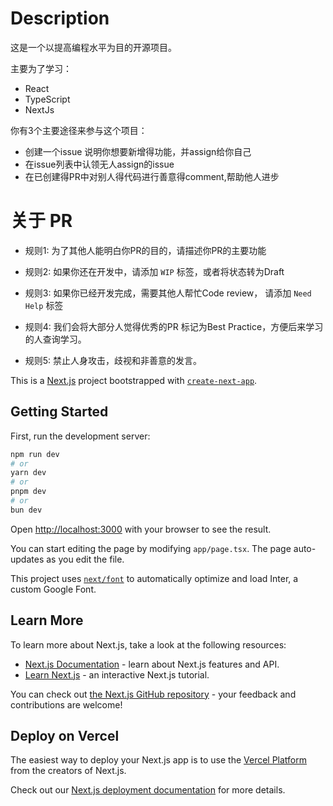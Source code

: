 # Description

这是一个以提高编程水平为目的开源项目。

主要为了学习：

- React
- TypeScript
- NextJs

你有3个主要途径来参与这个项目：

- 创建一个issue 说明你想要新增得功能，并assign给你自己
- 在issue列表中认领无人assign的issue
- 在已创建得PR中对别人得代码进行善意得comment,帮助他人进步


# 关于 PR

- 规则1: 为了其他人能明白你PR的目的，请描述你PR的主要功能

- 规则2: 如果你还在开发中，请添加 `WIP` 标签，或者将状态转为Draft

- 规则3: 如果你已经开发完成，需要其他人帮忙Code review， 请添加 `Need Help` 标签

- 规则4: 我们会将大部分人觉得优秀的PR 标记为Best Practice，方便后来学习的人查询学习。

- 规则5: 禁止人身攻击，歧视和非善意的发言。


This is a [Next.js](https://nextjs.org/) project bootstrapped with [`create-next-app`](https://github.com/vercel/next.js/tree/canary/packages/create-next-app).

## Getting Started

First, run the development server:

```bash
npm run dev
# or
yarn dev
# or
pnpm dev
# or
bun dev
```

Open [http://localhost:3000](http://localhost:3000) with your browser to see the result.

You can start editing the page by modifying `app/page.tsx`. The page auto-updates as you edit the file.

This project uses [`next/font`](https://nextjs.org/docs/basic-features/font-optimization) to automatically optimize and load Inter, a custom Google Font.

## Learn More

To learn more about Next.js, take a look at the following resources:

- [Next.js Documentation](https://nextjs.org/docs) - learn about Next.js features and API.
- [Learn Next.js](https://nextjs.org/learn) - an interactive Next.js tutorial.

You can check out [the Next.js GitHub repository](https://github.com/vercel/next.js/) - your feedback and contributions are welcome!

## Deploy on Vercel

The easiest way to deploy your Next.js app is to use the [Vercel Platform](https://vercel.com/new?utm_medium=default-template&filter=next.js&utm_source=create-next-app&utm_campaign=create-next-app-readme) from the creators of Next.js.

Check out our [Next.js deployment documentation](https://nextjs.org/docs/deployment) for more details.
